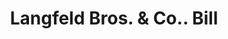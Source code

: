 ---
doi: 10.7916/D8QG050F
date_other: '1911'
date_other_textual: '1911'
form: printed ephemera
genre:
- Invoices
name:
- Langfeld Bros. & Co.
object_in_context_url: https://biggert.cul.columbia.edu/items/view/ave_biggert_01429
subject_hierarchical_geographic:
- Philadelphia, Pennsylvania, United States
subject_name:
- Langfeld Bros. & Co.
title: Langfeld Bros. & Co.. Bill
sort_title: Langfeld Bros. & Co.. Bill
call_number: ave_biggert_01429
coordinates:
- 40.00944444444445,-75.13333333333334
pid: ave_biggert_01429
identifiers: ave_biggert_01429
thumbnail: https://derivativo-3.library.columbia.edu/iiif/2/ldpd:344675/full/!256,256/0/native.jpg
permalink: /biggert/ave_biggert_01429/
layout: iiif-image-page
---